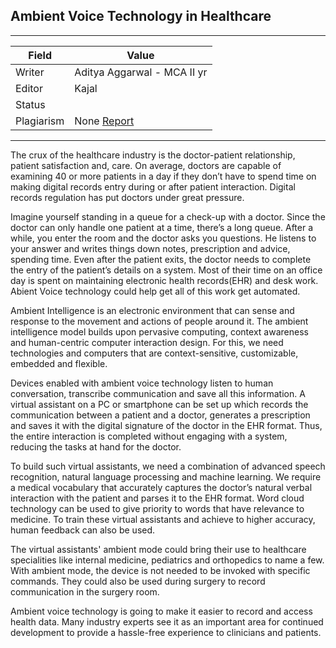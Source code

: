 ## Ambient Voice Technology in Healthcare

---
| Field | Value |
|----|----|
| Writer | Aditya Aggarwal - MCA II yr|
| Editor | Kajal  |
| Status |  |
| Plagiarism| None [Report](./plag-reports/plag-ambient-voice-technology.pdf) |


---

The crux of the healthcare industry is the doctor-patient relationship, patient satisfaction and, care. On average, doctors are capable of examining 40 or more patients in a day if they don’t have to spend time on making digital records entry during or after patient interaction. Digital records regulation has put doctors under great pressure.

Imagine yourself standing in a queue for a check-up with a doctor. Since the doctor can only handle one patient at a time, there’s a long queue. After a while, you enter the room and the doctor asks you questions. He listens to your answer and writes things down notes, prescription and advice, spending time. Even after the patient exits, the doctor needs to complete the entry of the patient’s details on a  system. Most of their time on an office day is spent on maintaining electronic health records(EHR) and desk work. Abient Voice technology could help get all of this work get automated.

Ambient Intelligence is an electronic environment that can sense and response to the movement and actions of people around it. The ambient intelligence model builds upon pervasive computing, context awareness and human-centric computer interaction design. For this, we need technologies and computers that are context-sensitive, customizable, embedded and flexible.

Devices enabled with ambient voice technology listen to human conversation, transcribe communication and save all this information. A virtual assistant on a PC or smartphone can be set up which records the communication between a patient and a doctor, generates a prescription and saves it with the digital signature of the doctor in the EHR format. Thus, the entire interaction is completed without engaging with a system, reducing the tasks at hand for the doctor. 

To build such virtual assistants, we need a combination of advanced speech recognition, natural language processing and machine learning. We require a medical vocabulary that accurately captures the doctor’s natural verbal interaction with the patient and parses it to the EHR format. Word cloud technology can be used to give priority to words that have relevance to medicine. To train these virtual assistants and achieve to higher accuracy, human feedback can also be used.

The virtual assistants' ambient mode could bring their use to healthcare specialities like internal medicine, pediatrics and orthopedics to name a few. With ambient mode, the device is not needed to be invoked with specific commands. They could also be used during surgery to record communication in the surgery room.

Ambient voice technology is going to make it easier to record and access health data. Many industry experts see it as an important area for continued development to provide a hassle-free experience to clinicians and patients.

